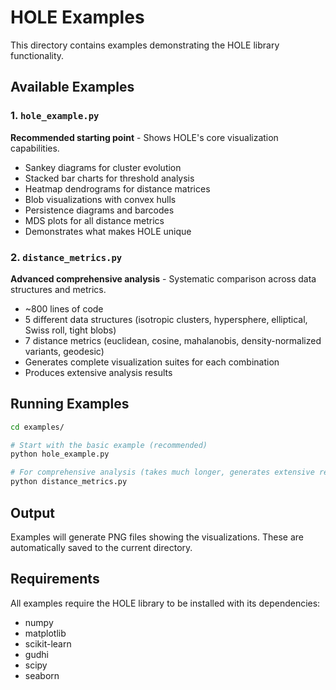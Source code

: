 # HOLE Examples

This directory contains examples demonstrating the HOLE library functionality.

## Available Examples

### 1. `hole_example.py`
**Recommended starting point** - Shows HOLE's core visualization capabilities.
- Sankey diagrams for cluster evolution
- Stacked bar charts for threshold analysis  
- Heatmap dendrograms for distance matrices
- Blob visualizations with convex hulls
- Persistence diagrams and barcodes
- MDS plots for all distance metrics
- Demonstrates what makes HOLE unique

### 2. `distance_metrics.py` 
**Advanced comprehensive analysis** - Systematic comparison across data structures and metrics.
- ~800 lines of code
- 5 different data structures (isotropic clusters, hypersphere, elliptical, Swiss roll, tight blobs)
- 7 distance metrics (euclidean, cosine, mahalanobis, density-normalized variants, geodesic)
- Generates complete visualization suites for each combination
- Produces extensive analysis results

## Running Examples

```bash
cd examples/

# Start with the basic example (recommended)
python hole_example.py

# For comprehensive analysis (takes much longer, generates extensive results)
python distance_metrics.py
```

## Output

Examples will generate PNG files showing the visualizations. These are automatically saved to the current directory.

## Requirements

All examples require the HOLE library to be installed with its dependencies:
- numpy
- matplotlib  
- scikit-learn
- gudhi
- scipy
- seaborn
